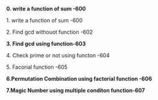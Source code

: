   <b> 0. write a function of sum -600</b>
  <p> 1. write a function of sum -600</p>
  <p> 2. Find gcd withouot function -602</p>
  <b> 3. Find gcd using function-603</b>
  <p> 4. Check prime or not using functon -604</p>
  <p> 5. Facorial function -605</p>
  <b> 6.Permutation Combination using factorial function -606</b>
  
  <b> 7.Magic Number using multiple conditon function-607</b>
  

